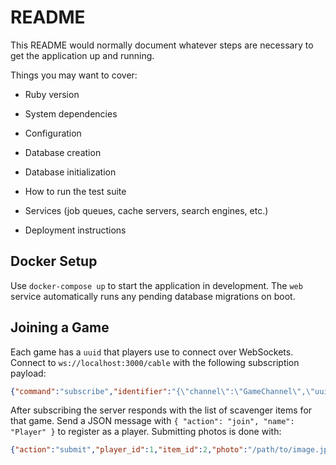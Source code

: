 # README

This README would normally document whatever steps are necessary to get the
application up and running.

Things you may want to cover:

* Ruby version

* System dependencies

* Configuration

* Database creation

* Database initialization

* How to run the test suite

* Services (job queues, cache servers, search engines, etc.)

* Deployment instructions

## Docker Setup

Use `docker-compose up` to start the application in development. The `web`
service automatically runs any pending database migrations on boot.

## Joining a Game

Each game has a `uuid` that players use to connect over WebSockets.
Connect to `ws://localhost:3000/cable` with the following subscription
payload:

```json
{"command":"subscribe","identifier":"{\"channel\":\"GameChannel\",\"uuid\":\"GAME_UUID\"}"}
```

After subscribing the server responds with the list of scavenger items for
that game. Send a JSON message with `{ "action": "join", "name": "Player" }`
to register as a player. Submitting photos is done with:

```json
{"action":"submit","player_id":1,"item_id":2,"photo":"/path/to/image.jpg"}
```
